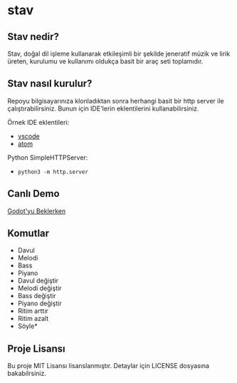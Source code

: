 # stav

## Stav nedir?

Stav, doğal dil işleme kullanarak etkileşimli bir şekilde jeneratif müzik ve lirik üreten, kurulumu ve kullanımı oldukça basit bir araç seti toplamıdır.

## Stav nasıl kurulur?

Repoyu bilgisayarınıza klonladıktan sonra herhangi basit bir http server ile çalıştırabilirsiniz. Bunun için IDE'lerin eklentilerini kullanabilirsiniz.

Örnek IDE eklentileri:
- [vscode](https://marketplace.visualstudio.com/items?itemName=ritwickdey.LiveServer)
- [atom](https://atom.io/packages/atom-live-server)

Python SimpleHTTPServer:
- `python3 -m http.server`

## Canlı Demo
[Godot'yu Beklerken](http://godotyubeklerken.com:8000)

## Komutlar

- Davul
- Melodi
- Bass
- Piyano
- Davul değiştir
- Melodi değiştir
- Bass değiştir
- Piyano değiştir
- Ritim arttır
- Ritim azalt
- Söyle*


## Proje Lisansı

Bu proje MIT Lisansı lisanslanmıştır. Detaylar için LICENSE dosyasına bakabilrsiniz.